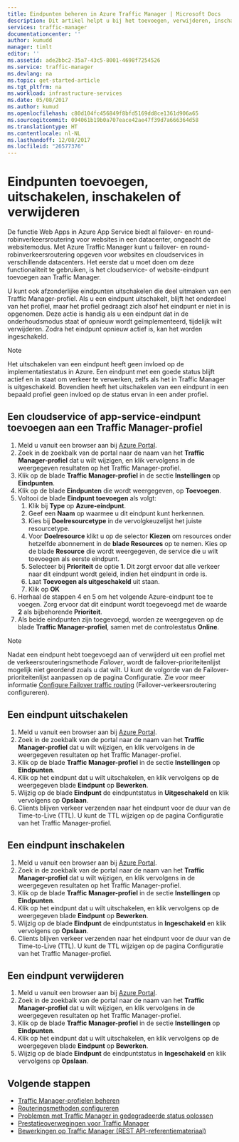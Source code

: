 ```yaml
---
title: Eindpunten beheren in Azure Traffic Manager | Microsoft Docs
description: Dit artikel helpt u bij het toevoegen, verwijderen, inschakelen en uitschakelen van eindpunten vanuit Azure Traffic Manager.
services: traffic-manager
documentationcenter: ''
author: kumudd
manager: timlt
editor: ''
ms.assetid: ade2bbc2-35a7-43c5-8001-4698f7254526
ms.service: traffic-manager
ms.devlang: na
ms.topic: get-started-article
ms.tgt_pltfrm: na
ms.workload: infrastructure-services
ms.date: 05/08/2017
ms.author: kumud
ms.openlocfilehash: c80d104fc456849f8bfd5169dd8ce1361d906a65
ms.sourcegitcommit: 094061b19b0a707eace42ae47f39d7a666364d58
ms.translationtype: HT
ms.contentlocale: nl-NL
ms.lasthandoff: 12/08/2017
ms.locfileid: "26577376"
---
```

# <a name="add-disable-enable-or-delete-endpoints"></a>Eindpunten toevoegen, uitschakelen, inschakelen of verwijderen

De functie Web Apps in Azure App Service biedt al failover- en round-robinverkeersroutering voor websites in een datacenter, ongeacht de websitemodus. Met Azure Traffic Manager kunt u failover- en round-robinverkeersroutering opgeven voor websites en cloudservices in verschillende datacenters. Het eerste dat u moet doen om deze functionaliteit te gebruiken, is het cloudservice- of website-eindpunt toevoegen aan Traffic Manager.

U kunt ook afzonderlijke eindpunten uitschakelen die deel uitmaken van een Traffic Manager-profiel. Als u een eindpunt uitschakelt, blijft het onderdeel van het profiel, maar het profiel gedraagt zich alsof het eindpunt er niet in is opgenomen. Deze actie is handig als u een eindpunt dat in de onderhoudsmodus staat of opnieuw wordt geïmplementeerd, tijdelijk wilt verwijderen. Zodra het eindpunt opnieuw actief is, kan het worden ingeschakeld.

> [!NOTE]
> Het uitschakelen van een eindpunt heeft geen invloed op de implementatiestatus in Azure. Een eindpunt met een goede status blijft actief en in staat om verkeer te verwerken, zelfs als het in Traffic Manager is uitgeschakeld. Bovendien heeft het uitschakelen van een eindpunt in een bepaald profiel geen invloed op de status ervan in een ander profiel.

## <a name="to-add-a-cloud-service-or-an-app-service-endpoint-to-a-traffic-manager-profile"></a>Een cloudservice of app-service-eindpunt toevoegen aan een Traffic Manager-profiel

1. Meld u vanuit een browser aan bij [Azure Portal](http://portal.azure.com).
2. Zoek in de zoekbalk van de portal naar de naam van het **Traffic Manager-profiel** dat u wilt wijzigen, en klik vervolgens in de weergegeven resultaten op het Traffic Manager-profiel.
3. Klik op de blade **Traffic Manager-profiel** in de sectie **Instellingen** op **Eindpunten**.
4. Klik op de blade **Eindpunten** die wordt weergegeven, op **Toevoegen**.
5. Voltooi de blade **Eindpunt toevoegen** als volgt:
    1. Klik bij **Type** op **Azure-eindpunt**.
    2. Geef een **Naam** op waarmee u dit eindpunt kunt herkennen.
    3. Kies bij **Doelresourcetype** in de vervolgkeuzelijst het juiste resourcetype.
    4. Voor **Doelresource** klikt u op de selector **Kiezen** om resources onder hetzelfde abonnement in de **blade Resources** op te nemen. Kies op de blade **Resource** die wordt weergegeven, de service die u wilt toevoegen als eerste eindpunt.
    5. Selecteer bij **Prioriteit** de optie **1**. Dit zorgt ervoor dat alle verkeer naar dit eindpunt wordt geleid, indien het eindpunt in orde is.
    6. Laat **Toevoegen als uitgeschakeld** uit staan.
    7. Klik op **OK**
6.  Herhaal de stappen 4 en 5 om het volgende Azure-eindpunt toe te voegen. Zorg ervoor dat dit eindpunt wordt toegevoegd met de waarde **2** als bijbehorende **Prioriteit**.
7.  Als beide eindpunten zijn toegevoegd, worden ze weergegeven op de blade **Traffic Manager-profiel**, samen met de controlestatus **Online**.

> [!NOTE]
> Nadat een eindpunt hebt toegevoegd aan of verwijderd uit een profiel met de verkeersrouteringsmethode *Failover*, wordt de failover-prioriteitenlijst mogelijk niet geordend zoals u dat wilt. U kunt de volgorde van de Failover-prioriteitenlijst aanpassen op de pagina Configuratie. Zie voor meer informatie [Configure Failover traffic routing](traffic-manager-configure-failover-routing-method.md) (Failover-verkeersroutering configureren).

## <a name="to-disable-an-endpoint"></a>Een eindpunt uitschakelen

1. Meld u vanuit een browser aan bij [Azure Portal](http://portal.azure.com).
2. Zoek in de zoekbalk van de portal naar de naam van het **Traffic Manager-profiel** dat u wilt wijzigen, en klik vervolgens in de weergegeven resultaten op het Traffic Manager-profiel.
3. Klik op de blade **Traffic Manager-profiel** in de sectie **Instellingen** op **Eindpunten**. 
4. Klik op het eindpunt dat u wilt uitschakelen, en klik vervolgens op de weergegeven blade **Eindpunt** op **Bewerken**.
5. Wijzig op de blade **Eindpunt** de eindpuntstatus in **Uitgeschakeld** en klik vervolgens op **Opslaan**.
6. Clients blijven verkeer verzenden naar het eindpunt voor de duur van de Time-to-Live (TTL). U kunt de TTL wijzigen op de pagina Configuratie van het Traffic Manager-profiel.

## <a name="to-enable-an-endpoint"></a>Een eindpunt inschakelen

1. Meld u vanuit een browser aan bij [Azure Portal](http://portal.azure.com).
2. Zoek in de zoekbalk van de portal naar de naam van het **Traffic Manager-profiel** dat u wilt wijzigen, en klik vervolgens in de weergegeven resultaten op het Traffic Manager-profiel.
3. Klik op de blade **Traffic Manager-profiel** in de sectie **Instellingen** op **Eindpunten**. 
4. Klik op het eindpunt dat u wilt uitschakelen, en klik vervolgens op de weergegeven blade **Eindpunt** op **Bewerken**.
5. Wijzig op de blade **Eindpunt** de eindpuntstatus in **Ingeschakeld** en klik vervolgens op **Opslaan**.
6. Clients blijven verkeer verzenden naar het eindpunt voor de duur van de Time-to-Live (TTL). U kunt de TTL wijzigen op de pagina Configuratie van het Traffic Manager-profiel.

## <a name="to-delete-an-endpoint"></a>Een eindpunt verwijderen

1. Meld u vanuit een browser aan bij [Azure Portal](http://portal.azure.com).
2. Zoek in de zoekbalk van de portal naar de naam van het **Traffic Manager-profiel** dat u wilt wijzigen, en klik vervolgens in de weergegeven resultaten op het Traffic Manager-profiel.
3. Klik op de blade **Traffic Manager-profiel** in de sectie **Instellingen** op **Eindpunten**. 
4. Klik op het eindpunt dat u wilt uitschakelen, en klik vervolgens op de weergegeven blade **Eindpunt** op **Bewerken**.
5. Wijzig op de blade **Eindpunt** de eindpuntstatus in **Ingeschakeld** en klik vervolgens op **Opslaan**.


## <a name="next-steps"></a>Volgende stappen

* [Traffic Manager-profielen beheren](traffic-manager-manage-profiles.md)
* [Routeringsmethoden configureren](traffic-manager-configure-routing-method.md)
* [Problemen met Traffic Manager in gedegradeerde status oplossen](traffic-manager-troubleshooting-degraded.md)
* [Prestatieoverwegingen voor Traffic Manager](traffic-manager-performance-considerations.md)
* [Bewerkingen op Traffic Manager (REST API-referentiemateriaal)](http://go.microsoft.com/fwlink/p/?LinkID=313584)


